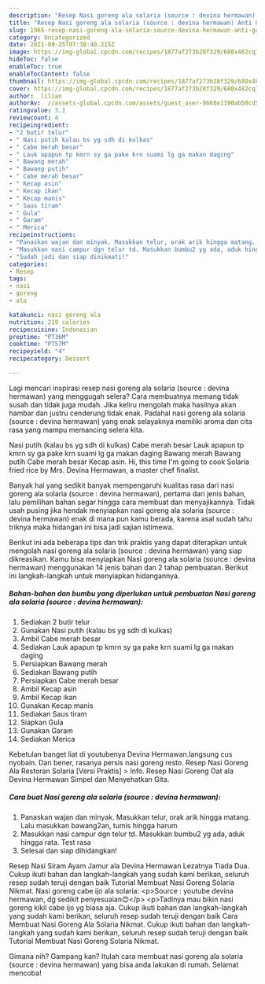 ```yaml
---
description: "Resep Nasi goreng ala solaria (source : devina hermawan) Anti Gagal"
title: "Resep Nasi goreng ala solaria (source : devina hermawan) Anti Gagal"
slug: 1965-resep-nasi-goreng-ala-solaria-source-devina-hermawan-anti-gagal
category: Uncategorized
date: 2021-09-25T07:38:40.215Z
image: https://img-global.cpcdn.com/recipes/1877af273b28f329/680x482cq70/nasi-goreng-ala-solaria-source-devina-hermawan-foto-resep-utama.jpg
hideToc: false
enableToc: true
enableTocContent: false
thumbnail: https://img-global.cpcdn.com/recipes/1877af273b28f329/680x482cq70/nasi-goreng-ala-solaria-source-devina-hermawan-foto-resep-utama.jpg
cover: https://img-global.cpcdn.com/recipes/1877af273b28f329/680x482cq70/nasi-goreng-ala-solaria-source-devina-hermawan-foto-resep-utama.jpg
author:  lilian
authorAv:  //assets-global.cpcdn.com/assets/guest_user-9668e1190ab58cd58d666d5934e79c79da2e02f4421a6ed9abc4b163da97d6e7.png
ratingvalue: 3.1
reviewcount: 4
recipeingredient:
- "2 butir telur"
- " Nasi putih kalau bs yg sdh di kulkas"
- " Cabe merah besar"
- " Lauk apapun tp kmrn sy ga pake krn suami lg ga makan daging"
- " Bawang merah"
- " Bawang putih"
- " Cabe merah besar"
- " Kecap asin"
- " Kecap ikan"
- " Kecap manis"
- " Saus tiram"
- " Gula"
- " Garam"
- " Merica"
recipeinstructions:
- "Panaskan wajan dan minyak. Masukkan telur, orak arik hingga matang. Lalu masukkan bawang2an, tumis hingga harum"
- "Masukkan nasi campur dgn telur td. Masukkan bumbu2 yg ada, aduk hingga rata. Test rasa"
- "Sudah jadi dan siap dinikmati!"
categories:
- Resep
tags:
- nasi
- goreng
- ala

katakunci: nasi goreng ala 
nutrition: 219 calories
recipecuisine: Indonesian
preptime: "PT36M"
cooktime: "PT57M"
recipeyield: "4"
recipecategory: Dessert

---
```



Lagi mencari inspirasi resep nasi goreng ala solaria (source : devina hermawan) yang menggugah selera? Cara membuatnya memang tidak susah dan tidak juga mudah. Jika keliru mengolah maka hasilnya akan hambar dan justru cenderung tidak enak. Padahal nasi goreng ala solaria (source : devina hermawan) yang enak selayaknya memiliki aroma dan cita rasa yang mampu memancing selera kita.


Nasi putih (kalau bs yg sdh di kulkas) Cabe merah besar Lauk apapun tp kmrn sy ga pake krn suami lg ga makan daging Bawang merah Bawang putih Cabe merah besar Kecap asin. Hi, this time I&#39;m going to cook Solaria fried rice by Mrs. Devina Hermawan, a master chef finalist.

Banyak hal yang sedikit banyak mempengaruhi kualitas rasa dari nasi goreng ala solaria (source : devina hermawan), pertama dari jenis bahan, lalu pemilihan bahan segar hingga cara membuat dan menyajikannya. Tidak usah pusing jika hendak menyiapkan nasi goreng ala solaria (source : devina hermawan) enak di mana pun kamu berada, karena asal sudah tahu triknya maka hidangan ini bisa jadi sajian istimewa.


Berikut ini ada beberapa tips dan trik praktis yang dapat diterapkan untuk mengolah nasi goreng ala solaria (source : devina hermawan) yang siap dikreasikan. Kamu bisa menyiapkan Nasi goreng ala solaria (source : devina hermawan) menggunakan 14 jenis bahan dan 2 tahap pembuatan. Berikut ini langkah-langkah untuk menyiapkan hidangannya.

<!--inarticleads1-->

##### Bahan-bahan dan bumbu yang diperlukan untuk pembuatan Nasi goreng ala solaria (source : devina hermawan):

1. Sediakan 2 butir telur
1. Gunakan  Nasi putih (kalau bs yg sdh di kulkas)
1. Ambil  Cabe merah besar
1. Sediakan  Lauk apapun tp kmrn sy ga pake krn suami lg ga makan daging
1. Persiapkan  Bawang merah
1. Sediakan  Bawang putih
1. Persiapkan  Cabe merah besar
1. Ambil  Kecap asin
1. Ambil  Kecap ikan
1. Gunakan  Kecap manis
1. Sediakan  Saus tiram
1. Siapkan  Gula
1. Gunakan  Garam
1. Sediakan  Merica


Kebetulan banget liat di youtubenya Devina Hermawan.langsung cus nyobain. Dan bener, rasanya persis nasi goreng resto. Resep Nasi Goreng Ala Restoran Solaria [Versi Praktis] &gt; Info. Resep Nasi Goreng Oat ala Devina Hermawan Simpel dan Menyehatkan Gita. 

<!--inarticleads2-->

##### Cara buat Nasi goreng ala solaria (source : devina hermawan):

1. Panaskan wajan dan minyak. Masukkan telur, orak arik hingga matang. Lalu masukkan bawang2an, tumis hingga harum
1. Masukkan nasi campur dgn telur td. Masukkan bumbu2 yg ada, aduk hingga rata. Test rasa
1. Selesai dan siap dihidangkan!

Resep Nasi Siram Ayam Jamur ala Devina Hermawan Lezatnya Tiada Dua. Cukup ikuti bahan dan langkah-langkah yang sudah kami berikan, seluruh resep sudah teruji dengan baik Tutorial Membuat Nasi Goreng Solaria Nikmat. Nasi goreng cabe ijo ala solaria: &lt;p&gt;Source : youtube devina hermawan, dg sedikit penyesuaian😊&lt;/p&gt; &lt;p&gt;Tadinya mau bikin nasi goreng kikil cabe ijo yg biasa aja. Cukup ikuti bahan dan langkah-langkah yang sudah kami berikan, seluruh resep sudah teruji dengan baik Cara Membuat Nasi Goreng Ala Solaria Nikmat. Cukup ikuti bahan dan langkah-langkah yang sudah kami berikan, seluruh resep sudah teruji dengan baik Tutorial Membuat Nasi Goreng Solaria Nikmat. 

Gimana nih? Gampang kan? Itulah cara membuat nasi goreng ala solaria (source : devina hermawan) yang bisa anda lakukan di rumah. Selamat mencoba!
